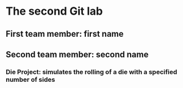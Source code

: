 # The second Git lab
## First team member: first name
## Second team member: second name
### Die Project: simulates the rolling of a die with a specified number of sides
